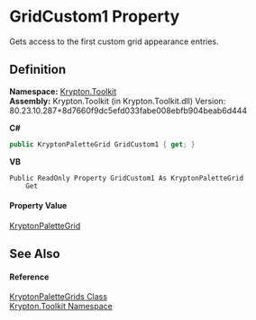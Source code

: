 # GridCustom1 Property


Gets access to the first custom grid appearance entries.



## Definition
**Namespace:** <a href="79d2eac2-21f4-54ff-7552-b20c33c30600.md">Krypton.Toolkit</a>  
**Assembly:** Krypton.Toolkit (in Krypton.Toolkit.dll) Version: 80.23.10.287+8d7660f9dc5efd033fabe008ebfb904beab6d444

**C#**
``` C#
public KryptonPaletteGrid GridCustom1 { get; }
```
**VB**
``` VB
Public ReadOnly Property GridCustom1 As KryptonPaletteGrid
	Get
```



#### Property Value
<a href="56b01068-816e-3f29-663c-c67a2a504d34.md">KryptonPaletteGrid</a>

## See Also


#### Reference
<a href="a0b1f511-b3ed-2d3f-4688-a0709e215d5d.md">KryptonPaletteGrids Class</a>  
<a href="79d2eac2-21f4-54ff-7552-b20c33c30600.md">Krypton.Toolkit Namespace</a>  
